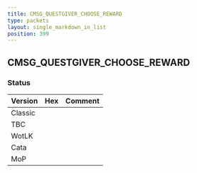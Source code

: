 ```yaml
---
title: CMSG_QUESTGIVER_CHOOSE_REWARD
type: packets
layout: single_markdown_in_list
position: 399
---
```


## CMSG_QUESTGIVER_CHOOSE_REWARD

### Status

Version | Hex | Comment
---------- | ---------- | ---------- 
Classic |  |  
TBC |  |  
WotLK |  |  
Cata |  |  
MoP |  |  